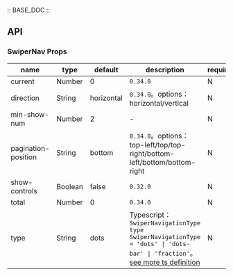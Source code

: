 :: BASE_DOC ::

## API

### SwiperNav Props

name | type | default | description | required
-- | -- | -- | -- | --
current | Number | 0 | `0.34.0` | N
direction | String | horizontal | `0.34.0`。options：horizontal/vertical | N
min-show-num | Number | 2 | \- | N
pagination-position | String | bottom | `0.34.0`。options：top-left/top/top-right/bottom-left/bottom/bottom-right | N
show-controls | Boolean | false | `0.32.0` | N
total | Number | 0 | `0.34.0` | N
type | String | dots | Typescript：`SwiperNavigationType` `type SwiperNavigationType = 'dots' \| 'dots-bar' \| 'fraction'`。[see more ts definition](https://github.com/Tencent/tdesign-miniprogram/tree/develop/src/swiper-nav/type.ts) | N

